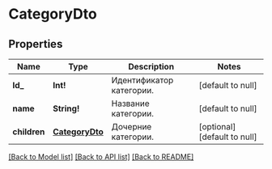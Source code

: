 # CategoryDto

## Properties
Name | Type | Description | Notes
------------ | ------------- | ------------- | -------------
**Id_** | **Int!** | Идентификатор категории. | [default to null]
**name** | **String!** | Название категории. | [default to null]
**children** | [**CategoryDto**](CategoryDTO.md) | Дочерние категории. | [optional] [default to null]

[[Back to Model list]](../README.md#documentation-for-models) [[Back to API list]](../README.md#documentation-for-api-endpoints) [[Back to README]](../README.md)


